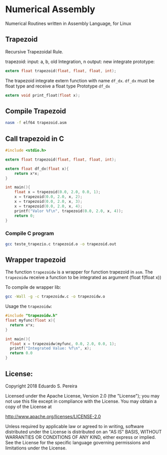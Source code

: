 # Numerical Assembly

Numerical Routines written in Assembly Language, for Linux


## Trapezoid

Recursive Trapezoidal Rule.

trapezoid:
   input: a, b, old Integration, n
   output: new integrate
   prototype:
   ```c
   extern float trapezoid(float, float, float, int);
   ```
The trapezoid integrate extern function with name `df_dx`.
`df_dx` must be float type and receive a float type
Prototype `df_dx`
```c
extern void print_float(float x);
```

## Compile Trapezoid

```bash
nasm -f elf64 trapezoid.asm
```

## Call trapezoid in C

```c
#include <stdio.h>

extern float trapezoid(float, float, float, int);

extern float df_dx(float x){
    return x*x;
}

int main(){
    float x = trapezoid(0.0, 2.0, 0.0, 1);
    x = trapezoid(0.0, 2.0, x, 2);
    x = trapezoid(0.0, 2.0, x, 3);
    x = trapezoid(0.0, 2.0, x, 4);
    printf("Valor %f\n", trapezoid(0.0, 2.0, x, 4));
    return 0;
}
```

### Compile C program

```bash
gcc teste_trapezio.c trapezoid.o -o trapezoid.out
```

## Wrapper trapezoid

The function `trapezoidw` is a wrapper for function trapezoid in `asm`.
The `trapezoidw` receive a function to be integrated as argument (float f(float x))

To compile de wrapper lib:

```bash
gcc -Wall -g -c trapezoidw.c -o trapezoidw.o
```

Usage the `trapezoidw`:

```c
#include "trapezoidw.h"
float myfunc(float x){
  return x*x;
}

int main(){
  float x = trapezoidw(myfunc, 0.0, 2.0, 0.0, 1);
  printf("Integrated Value: %f\n", x);
  return 0.0
}
```


## License:

Copyright 2018 Eduardo S. Pereira

Licensed under the Apache License, Version 2.0 (the "License");
you may not use this file except in compliance with the License.
You may obtain a copy of the License at

http://www.apache.org/licenses/LICENSE-2.0

Unless required by applicable law or agreed to in writing, software
distributed under the License is distributed on an "AS IS" BASIS,
WITHOUT WARRANTIES OR CONDITIONS OF ANY KIND, either express or implied.
See the License for the specific language governing permissions and
limitations under the License.
